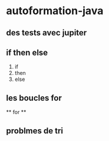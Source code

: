# autoformation-java

## des tests avec jupiter

## if then else

1. if
2. then
3. else

## les boucles for

** for **

## problmes de tri
